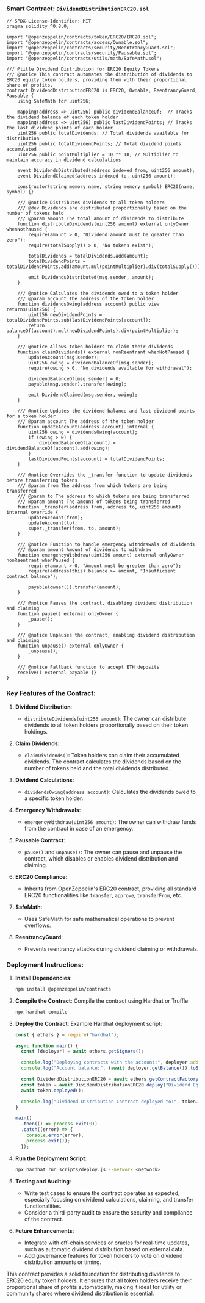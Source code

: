 ### Smart Contract: `DividendDistributionERC20.sol`

```solidity
// SPDX-License-Identifier: MIT
pragma solidity ^0.8.0;

import "@openzeppelin/contracts/token/ERC20/ERC20.sol";
import "@openzeppelin/contracts/access/Ownable.sol";
import "@openzeppelin/contracts/security/ReentrancyGuard.sol";
import "@openzeppelin/contracts/security/Pausable.sol";
import "@openzeppelin/contracts/utils/math/SafeMath.sol";

/// @title Dividend Distribution for ERC20 Equity Tokens
/// @notice This contract automates the distribution of dividends to ERC20 equity token holders, providing them with their proportional share of profits.
contract DividendDistributionERC20 is ERC20, Ownable, ReentrancyGuard, Pausable {
    using SafeMath for uint256;

    mapping(address => uint256) public dividendBalanceOf;  // Tracks the dividend balance of each token holder
    mapping(address => uint256) public lastDividendPoints; // Tracks the last dividend points of each holder
    uint256 public totalDividends; // Total dividends available for distribution
    uint256 public totalDividendPoints; // Total dividend points accumulated
    uint256 public pointMultiplier = 10 ** 18; // Multiplier to maintain accuracy in dividend calculations

    event DividendsDistributed(address indexed from, uint256 amount);
    event DividendClaimed(address indexed to, uint256 amount);

    constructor(string memory name, string memory symbol) ERC20(name, symbol) {}

    /// @notice Distributes dividends to all token holders
    /// @dev Dividends are distributed proportionally based on the number of tokens held
    /// @param amount The total amount of dividends to distribute
    function distributeDividends(uint256 amount) external onlyOwner whenNotPaused {
        require(amount > 0, "Dividend amount must be greater than zero");
        require(totalSupply() > 0, "No tokens exist");

        totalDividends = totalDividends.add(amount);
        totalDividendPoints = totalDividendPoints.add(amount.mul(pointMultiplier).div(totalSupply()));

        emit DividendsDistributed(msg.sender, amount);
    }

    /// @notice Calculates the dividends owed to a token holder
    /// @param account The address of the token holder
    function dividendsOwing(address account) public view returns(uint256) {
        uint256 newDividendPoints = totalDividendPoints.sub(lastDividendPoints[account]);
        return balanceOf(account).mul(newDividendPoints).div(pointMultiplier);
    }

    /// @notice Allows token holders to claim their dividends
    function claimDividends() external nonReentrant whenNotPaused {
        updateAccount(msg.sender);
        uint256 owing = dividendBalanceOf[msg.sender];
        require(owing > 0, "No dividends available for withdrawal");

        dividendBalanceOf[msg.sender] = 0;
        payable(msg.sender).transfer(owing);
        
        emit DividendClaimed(msg.sender, owing);
    }

    /// @notice Updates the dividend balance and last dividend points for a token holder
    /// @param account The address of the token holder
    function updateAccount(address account) internal {
        uint256 owing = dividendsOwing(account);
        if (owing > 0) {
            dividendBalanceOf[account] = dividendBalanceOf[account].add(owing);
        }
        lastDividendPoints[account] = totalDividendPoints;
    }

    /// @notice Overrides the _transfer function to update dividends before transferring tokens
    /// @param from The address from which tokens are being transferred
    /// @param to The address to which tokens are being transferred
    /// @param amount The amount of tokens being transferred
    function _transfer(address from, address to, uint256 amount) internal override {
        updateAccount(from);
        updateAccount(to);
        super._transfer(from, to, amount);
    }

    /// @notice Function to handle emergency withdrawals of dividends
    /// @param amount Amount of dividends to withdraw
    function emergencyWithdraw(uint256 amount) external onlyOwner nonReentrant whenPaused {
        require(amount > 0, "Amount must be greater than zero");
        require(address(this).balance >= amount, "Insufficient contract balance");
        
        payable(owner()).transfer(amount);
    }

    /// @notice Pauses the contract, disabling dividend distribution and claiming
    function pause() external onlyOwner {
        _pause();
    }

    /// @notice Unpauses the contract, enabling dividend distribution and claiming
    function unpause() external onlyOwner {
        _unpause();
    }

    /// @notice Fallback function to accept ETH deposits
    receive() external payable {}
}
```

### Key Features of the Contract:

1. **Dividend Distribution**:
   - `distributeDividends(uint256 amount)`: The owner can distribute dividends to all token holders proportionally based on their token holdings.

2. **Claim Dividends**:
   - `claimDividends()`: Token holders can claim their accumulated dividends. The contract calculates the dividends based on the number of tokens held and the total dividends distributed.

3. **Dividend Calculations**:
   - `dividendsOwing(address account)`: Calculates the dividends owed to a specific token holder.

4. **Emergency Withdrawals**:
   - `emergencyWithdraw(uint256 amount)`: The owner can withdraw funds from the contract in case of an emergency.

5. **Pausable Contract**:
   - `pause()` and `unpause()`: The owner can pause and unpause the contract, which disables or enables dividend distribution and claiming.

6. **ERC20 Compliance**:
   - Inherits from OpenZeppelin's ERC20 contract, providing all standard ERC20 functionalities like `transfer`, `approve`, `transferFrom`, etc.

7. **SafeMath**:
   - Uses SafeMath for safe mathematical operations to prevent overflows.

8. **ReentrancyGuard**:
   - Prevents reentrancy attacks during dividend claiming or withdrawals.

### Deployment Instructions:

1. **Install Dependencies**:
   ```bash
   npm install @openzeppelin/contracts
   ```

2. **Compile the Contract**:
   Compile the contract using Hardhat or Truffle:
   ```bash
   npx hardhat compile
   ```

3. **Deploy the Contract**:
   Example Hardhat deployment script:
   ```javascript
   const { ethers } = require("hardhat");

   async function main() {
     const [deployer] = await ethers.getSigners();

     console.log("Deploying contracts with the account:", deployer.address);
     console.log("Account balance:", (await deployer.getBalance()).toString());

     const DividendDistributionERC20 = await ethers.getContractFactory("DividendDistributionERC20");
     const token = await DividendDistributionERC20.deploy("Dividend Equity Token", "DET");
     await token.deployed();

     console.log("Dividend Distribution Contract deployed to:", token.address);
   }

   main()
     .then(() => process.exit(0))
     .catch((error) => {
       console.error(error);
       process.exit(1);
     });
   ```

4. **Run the Deployment Script**:
   ```bash
   npx hardhat run scripts/deploy.js --network <network>
   ```

5. **Testing and Auditing**:
   - Write test cases to ensure the contract operates as expected, especially focusing on dividend calculations, claiming, and transfer functionalities.
   - Consider a third-party audit to ensure the security and compliance of the contract.

6. **Future Enhancements**:
   - Integrate with off-chain services or oracles for real-time updates, such as automatic dividend distribution based on external data.
   - Add governance features for token holders to vote on dividend distribution amounts or timing.

This contract provides a solid foundation for distributing dividends to ERC20 equity token holders. It ensures that all token holders receive their proportional share of profits automatically, making it ideal for utility or community shares where dividend distribution is essential.